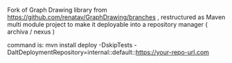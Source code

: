 Fork of Graph Drawing library from https://github.com/renatav/GraphDrawing/branches , restructured as Maven multi module project to make it deployable into a repository manager ( archiva / nexus )

command is: 
mvn install deploy -DskipTests -DaltDeploymentRepository=internal::default::https://your-repo-url.com
